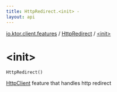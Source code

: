 ```yaml
---
title: HttpRedirect.<init> - 
layout: api
---
```


<div class='api-docs-breadcrumbs'><a href="../index.html">io.ktor.client.features</a> / <a href="index.html">HttpRedirect</a> / <a href="./-init-.html">&lt;init&gt;</a></div>

# &lt;init&gt;

<div class="signature"><code><span class="identifier">HttpRedirect</span><span class="symbol">(</span><span class="symbol">)</span></code></div>

<a href="../../io.ktor.client/-http-client/index.html">HttpClient</a> feature that handles http redirect

